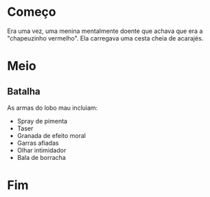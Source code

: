 # Começo

Era uma vez, uma menina mentalmente doente
que achava que era a "chapeuzinho vermelho".
Ela carregava uma cesta cheia de acarajés.

# Meio

## Batalha

As armas do lobo mau incluiam:

- Spray de pimenta
- Taser
- Granada de efeito moral
- Garras afiadas
- Olhar intimidador
- Bala de borracha

# Fim
